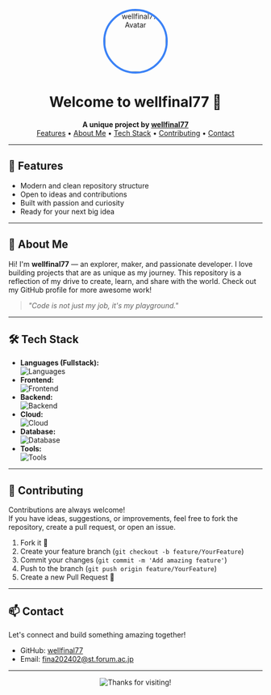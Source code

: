<!-- Profile Banner -->
<p align="center">
  <img src="https://avatars.githubusercontent.com/u/192596770?v=4" width="120" height="120" style="border-radius:50%;border:4px solid #3b82f6;" alt="wellfinal77 Avatar"/>
</p>
<h1 align="center">Welcome to wellfinal77 👋</h1>

<p align="center">
  <b>A unique project by <a href="https://github.com/wellfinal77">wellfinal77</a></b>
  <br>
  <a href="#features">Features</a> • 
  <a href="#about-me">About Me</a> • 
  <a href="#tech-stack">Tech Stack</a> • 
  <a href="#contributing">Contributing</a> • 
  <a href="#contact">Contact</a>
</p>

---

## 🚀 Features

- Modern and clean repository structure
- Open to ideas and contributions
- Built with passion and curiosity
- Ready for your next big idea

---

## 👤 About Me

Hi! I'm **wellfinal77** — an explorer, maker, and passionate developer. I love building projects that are as unique as my journey. This repository is a reflection of my drive to create, learn, and share with the world. Check out my GitHub profile for more awesome work!  
> *"Code is not just my job, it's my playground."*

---

## 🛠️ Tech Stack

<!-- Add or update these as your project grows -->
- **Languages (Fullstack):**  
  ![Languages](https://skillicons.dev/icons?i=python,js,html,css,ts,java,go,php)
- **Frontend:**  
  ![Frontend](https://skillicons.dev/icons?i=react,vue,angular,nextjs,tailwind)
- **Backend:**  
  ![Backend](https://skillicons.dev/icons?i=nodejs,express,django,flask,fastapi)
- **Cloud:**  
  ![Cloud](https://skillicons.dev/icons?i=azure,aws,gcp,docker,kubernetes)
- **Database:**  
  ![Database](https://skillicons.dev/icons?i=mongodb,postgres,mysql,redis,sqlite)
- **Tools:**  
  ![Tools](https://skillicons.dev/icons?i=git,github,vscode,linux)

---

## 🤝 Contributing

Contributions are always welcome!  
If you have ideas, suggestions, or improvements, feel free to fork the repository, create a pull request, or open an issue.

1. Fork it 🍴
2. Create your feature branch (`git checkout -b feature/YourFeature`)
3. Commit your changes (`git commit -m 'Add amazing feature'`)
4. Push to the branch (`git push origin feature/YourFeature`)
5. Create a new Pull Request 🚀

---

## 📫 Contact

Let's connect and build something amazing together!

- GitHub: [wellfinal77](https://github.com/wellfinal77)
- Email: fina202402@st.forum.ac.jp

---

<p align="center">
  <img src="https://readme-typing-svg.demolab.com?font=Fira+Code&size=25&pause=1000&color=3B82F6&center=true&vCenter=true&width=440&lines=Thanks+for+visiting!+%F0%9F%91%8B" alt="Thanks for visiting!"/>
</p>  
